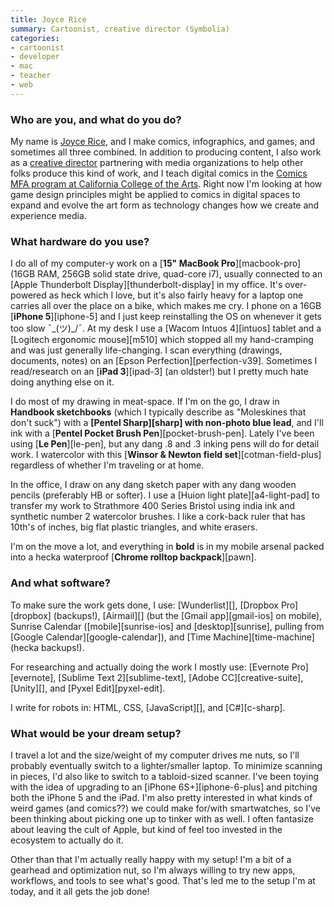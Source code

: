 ```yaml
---
title: Joyce Rice
summary: Cartoonist, creative director (Symbolia)
categories:
- cartoonist
- developer
- mac
- teacher
- web
---
```


### Who are you, and what do you do?

My name is [Joyce Rice](http://teenyrobots.net "Joyce's website."), and I make comics, infographics, and games, and sometimes all three combined. In addition to producing content, I also work as a [creative director](http://symboliamag.com/ "A journalism comic magazine.") partnering with media organizations to help other folks produce this kind of work, and I teach digital comics in the [Comics MFA program at California College of the Arts](http://comics.cca.edu/digital-anth.html "The comics MFA program at CCA."). Right now I'm looking at how game design principles might be applied to comics in digital spaces to expand and evolve the art form as technology changes how we create and experience media.

### What hardware do you use?

I do all of my computer-y work on a [**15" MacBook Pro**][macbook-pro] (16GB RAM, 256GB solid state drive, quad-core i7), usually connected to an [Apple Thunderbolt Display][thunderbolt-display] in my office. It's over-powered as heck which I love, but it's also fairly heavy for a laptop one carries all over the place on a bike, which makes me cry. I phone on a 16GB [**iPhone 5**][iphone-5] and I just keep reinstalling the OS on whenever it gets too slow ¯\_(ツ)_/¯. At my desk I use a [Wacom Intuos 4][intuos] tablet and a [Logitech ergonomic mouse][m510] which stopped all my hand-cramping and was just generally life-changing. I scan everything (drawings, documents, notes) on an [Epson Perfection][perfection-v39]. Sometimes I read/research on an [**iPad 3**][ipad-3] (an oldster!) but I pretty much hate doing anything else on it.

I do most of my drawing in meat-space. If I'm on the go, I draw in **Handbook sketchbooks** (which I typically describe as "Moleskines that don't suck") with a **[Pentel Sharp][sharp] with non-photo blue lead**, and I'll ink with a [**Pentel Pocket Brush Pen**][pocket-brush-pen]. Lately I've been using [**Le Pen**][le-pen], but any dang .8 and .3 inking pens will do for detail work. I watercolor with this [**Winsor & Newton field set**][cotman-field-plus] regardless of whether I'm traveling or at home.

In the office, I draw on any dang sketch paper with any dang wooden pencils (preferably HB or softer). I use a [Huion light plate][a4-light-pad] to transfer my work to Strathmore 400 Series Bristol using india ink and synthetic number 2 watercolor brushes. I like a cork-back ruler that has 10th's of inches, big flat plastic triangles, and white erasers.

I'm on the move a lot, and everything in **bold** is in my mobile arsenal packed into a hecka waterproof [**Chrome rolltop backpack**][pawn].

### And what software?

To make sure the work gets done, I use:
[Wunderlist][], [Dropbox Pro][dropbox] (backups!), [Airmail][] (but the [Gmail app][gmail-ios] on mobile), Sunrise Calendar ([mobile][sunrise-ios] and [desktop][sunrise], pulling from [Google Calendar][google-calendar]), and [Time Machine][time-machine] (hecka backups!).

For researching and actually doing the work I mostly use:
[Evernote Pro][evernote], [Sublime Text 2][sublime-text], [Adobe CC][creative-suite], [Unity][], and [Pyxel Edit][pyxel-edit].

I write for robots in:
HTML, CSS, [JavaScript][], and [C#][c-sharp].

### What would be your dream setup?

I travel a lot and the size/weight of my computer drives me nuts, so I'll probably eventually switch to a lighter/smaller laptop. To minimize scanning in pieces, I'd also like to switch to a tabloid-sized scanner. I've been toying with the idea of upgrading to an [iPhone 6S+][iphone-6-plus] and pitching both the iPhone 5 and the iPad. I'm also pretty interested in what kinds of weird games (and comics??) we could make for/with smartwatches, so I've been thinking about picking one up to tinker with as well. I often fantasize about leaving the cult of Apple, but kind of feel too invested in the ecosystem to actually do it.

Other than that I'm actually really happy with my setup! I'm a bit of a gearhead and optimization nut, so I'm always willing to try new apps, workflows, and tools to see what's good. That's led me to the setup I'm at today, and it all gets the job done!